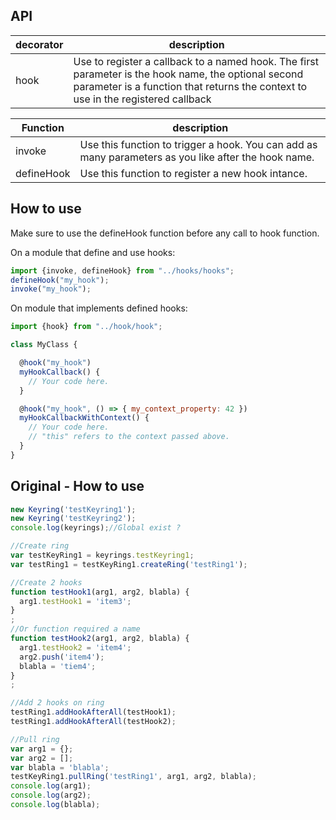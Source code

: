 ## API
| decorator | description |
|-----------|-------------|
| hook      | Use to register a callback to a named hook. The first parameter is the hook name, the optional second parameter is a function that returns the context to use in the registered callback |

| Function | description |
|----------|-------------|
| invoke   | Use this function to trigger a hook. You can add as many parameters as you like after the hook name. |
| defineHook | Use this function to register a new hook intance. |

## How to use

Make sure to use the defineHook function before any call to hook function.

On a module that define and use hooks:
~~~js
import {invoke, defineHook} from "../hooks/hooks";
defineHook("my_hook");
invoke("my_hook");
~~~

On module that implements defined hooks:
~~~js
import {hook} from "../hook/hook";

class MyClass {

  @hook("my_hook")
  myHookCallback() {
    // Your code here.
  }

  @hook("my_hook", () => { my_context_property: 42 })
  myHookCallbackWithContext() {
    // Your code here.
    // "this" refers to the context passed above.
  }
}
~~~


## Original - How to use

~~~js
new Keyring('testKeyring1');
new Keyring('testKeyring2');
console.log(keyrings);//Global exist ?

//Create ring
var testKeyRing1 = keyrings.testKeyring1;
var testRing1 = testKeyRing1.createRing('testRing1');

//Create 2 hooks
function testHook1(arg1, arg2, blabla) {
  arg1.testHook1 = 'item3';
}
;
//Or function required a name
function testHook2(arg1, arg2, blabla) {
  arg1.testHook2 = 'item4';
  arg2.push('item4');
  blabla = 'tiem4';
}
;

//Add 2 hooks on ring
testRing1.addHookAfterAll(testHook1);
testRing1.addHookAfterAll(testHook2);

//Pull ring
var arg1 = {};
var arg2 = [];
var blabla = 'blabla';
testKeyRing1.pullRing('testRing1', arg1, arg2, blabla);
console.log(arg1);
console.log(arg2);
console.log(blabla);
~~~
